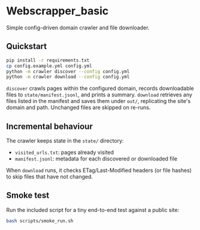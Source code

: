 # Webscrapper_basic

Simple config-driven domain crawler and file downloader.

## Quickstart

```bash
pip install -r requirements.txt
cp config.example.yml config.yml
python -m crawler discover --config config.yml
python -m crawler download --config config.yml
```

`discover` crawls pages within the configured domain, records downloadable files to `state/manifest.jsonl`, and prints a summary.
`download` retrieves any files listed in the manifest and saves them under `out/`,
replicating the site's domain and path. Unchanged files are skipped on re-runs.

## Incremental behaviour

The crawler keeps state in the `state/` directory:

- `visited_urls.txt`: pages already visited
- `manifest.jsonl`: metadata for each discovered or downloaded file

When `download` runs, it checks ETag/Last-Modified headers (or file hashes) to skip files that have not changed.

## Smoke test

Run the included script for a tiny end-to-end test against a public site:

```bash
bash scripts/smoke_run.sh
```
